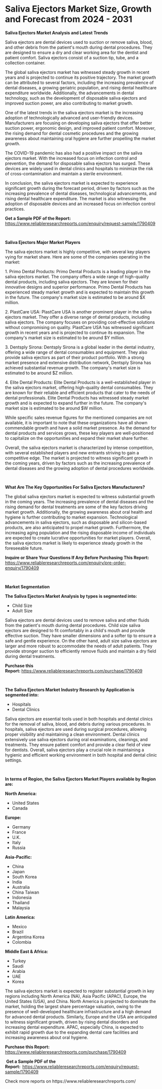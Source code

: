 <p><h1>Saliva Ejectors Market Size, Growth and Forecast from 2024 - 2031</h1></p><p><strong>Saliva Ejectors Market Analysis and Latest Trends</strong></p>
<p><p>Saliva ejectors are dental devices used to suction or remove saliva, blood, and other debris from the patient's mouth during dental procedures. They are designed to ensure a dry and clear working area for the dentist and patient comfort. Saliva ejectors consist of a suction tip, tube, and a collection container.</p><p>The global saliva ejectors market has witnessed steady growth in recent years and is projected to continue its positive trajectory. The market growth can be attributed to several factors, including the increasing prevalence of dental diseases, a growing geriatric population, and rising dental healthcare expenditure worldwide. Additionally, the advancements in dental technology, such as the development of disposable saliva ejectors and improved suction power, are also contributing to market growth.</p><p>One of the latest trends in the saliva ejectors market is the increasing adoption of technologically advanced and user-friendly devices. Manufacturers are focusing on developing saliva ejectors that offer better suction power, ergonomic design, and improved patient comfort. Moreover, the rising demand for dental cosmetic procedures and the growing awareness about maintaining oral hygiene are further propelling the market growth.</p><p>The COVID-19 pandemic has also had a positive impact on the saliva ejectors market. With the increased focus on infection control and prevention, the demand for disposable saliva ejectors has surged. These devices are widely used in dental clinics and hospitals to minimize the risk of cross-contamination and maintain a sterile environment.</p><p>In conclusion, the saliva ejectors market is expected to experience significant growth during the forecast period, driven by factors such as the increasing prevalence of dental diseases, technological advancements, and rising dental healthcare expenditure. The market is also witnessing the adoption of disposable devices and an increased focus on infection control practices.</p></p>
<p><strong>Get a Sample PDF of the Report:&nbsp;</strong> <a href="https://www.reliableresearchreports.com/enquiry/request-sample/1790409">https://www.reliableresearchreports.com/enquiry/request-sample/1790409</a></p>
<p>&nbsp;</p>
<p><strong>Saliva Ejectors Major Market Players</strong></p>
<p><p>The saliva ejectors market is highly competitive, with several key players vying for market share. Here are some of the companies operating in the market:</p><p>1. Primo Dental Products: Primo Dental Products is a leading player in the saliva ejectors market. The company offers a wide range of high-quality dental products, including saliva ejectors. They are known for their innovative designs and superior performance. Primo Dental Products has experienced steady market growth and is expected to maintain this growth in the future. The company's market size is estimated to be around $X million.</p><p>2. PlastCare USA: PlastCare USA is another prominent player in the saliva ejectors market. They offer a diverse range of dental products, including saliva ejectors. The company focuses on providing cost-effective solutions without compromising on quality. PlastCare USA has witnessed significant growth in recent years and is projected to continue its expansion. The company's market size is estimated to be around $Y million.</p><p>3. Dentsply Sirona: Dentsply Sirona is a global leader in the dental industry, offering a wide range of dental consumables and equipment. They also provide saliva ejectors as part of their product portfolio. With a strong market presence and extensive distribution network, Dentsply Sirona has achieved substantial revenue growth. The company's market size is estimated to be around $Z million.</p><p>4. Elite Dental Products: Elite Dental Products is a well-established player in the saliva ejectors market, offering high-quality dental consumables. They are known for their reliable and efficient products that cater to the needs of dental professionals. Elite Dental Products has witnessed steady market growth and is expected to expand further in the future. The company's market size is estimated to be around $W million.</p><p>While specific sales revenue figures for the mentioned companies are not available, it is important to note that these organizations have all shown commendable growth and have a solid market presence. As the demand for dental products and services grows, these key players are well-positioned to capitalize on the opportunities and expand their market share further.</p><p>Overall, the saliva ejectors market is characterized by intense competition, with several established players and new entrants striving to gain a competitive edge. The market is projected to witness significant growth in the coming years, driven by factors such as the increasing prevalence of dental diseases and the growing adoption of dental procedures worldwide.</p></p>
<p>&nbsp;</p>
<p><strong>What Are The Key Opportunities For Saliva Ejectors Manufacturers?</strong></p>
<p><p>The global saliva ejectors market is expected to witness substantial growth in the coming years. The increasing prevalence of dental diseases and the rising demand for dental treatments are some of the key factors driving market growth. Additionally, the growing awareness about oral health and hygiene is further contributing to market expansion. Technological advancements in saliva ejectors, such as disposable and silicon-based products, are also anticipated to propel market growth. Furthermore, the increasing aging population and the rising disposable income of individuals are expected to create lucrative opportunities for market players. Overall, the saliva ejectors market is likely to experience steady growth in the foreseeable future.</p></p>
<p><strong>Inquire or Share Your Questions If Any Before Purchasing This Report:</strong> <a href="https://www.reliableresearchreports.com/enquiry/pre-order-enquiry/1790409">https://www.reliableresearchreports.com/enquiry/pre-order-enquiry/1790409</a></p>
<p>&nbsp;</p>
<p><strong>Market Segmentation</strong></p>
<p><strong>The Saliva Ejectors Market Analysis by types is segmented into:</strong></p>
<p><ul><li>Child Size</li><li>Adult Size</li></ul></p>
<p><p>Saliva ejectors are dental devices used to remove saliva and other fluids from the patient's mouth during dental procedures. Child size saliva ejectors are designed to fit comfortably in a child's mouth and provide effective suction. They have smaller dimensions and a softer tip to ensure a safe and gentle experience. On the other hand, adult size saliva ejectors are larger and more robust to accommodate the needs of adult patients. They provide stronger suction to efficiently remove fluids and maintain a dry field during dental treatments.</p></p>
<p><strong>Purchase this Report:&nbsp;</strong><a href="https://www.reliableresearchreports.com/purchase/1790409">https://www.reliableresearchreports.com/purchase/1790409</a></p>
<p>&nbsp;</p>
<p><strong>The Saliva Ejectors Market Industry Research by Application is segmented into:</strong></p>
<p><ul><li>Hospitals</li><li>Dental Clinics</li></ul></p>
<p><p>Saliva ejectors are essential tools used in both hospitals and dental clinics for the removal of saliva, blood, and debris during various procedures. In hospitals, saliva ejectors are used during surgical procedures, allowing proper visibility and maintaining a clean environment. Dental clinics extensively use saliva ejectors during oral examinations, cleanings, and treatments. They ensure patient comfort and provide a clear field of view for dentists. Overall, saliva ejectors play a crucial role in maintaining a hygienic and efficient working environment in both hospital and dental clinic settings.</p></p>
<p>&nbsp;</p>
<p><strong>In terms of Region, the Saliva Ejectors Market Players available by Region are:</strong></p>
<p>
    <p> <strong> North America: </strong>
        <ul>
            <li>United States</li>
            <li>Canada</li>
        </ul>
        </p> 
    <p> <strong> Europe: </strong>
        <ul>
            <li>Germany</li>
            <li>France</li>
            <li>U.K.</li>
            <li>Italy</li>
            <li>Russia</li>
        </ul>
        </p> 
    <p> <strong> Asia-Pacific: </strong>
        <ul>
            <li>China</li>
            <li>Japan</li>
            <li>South Korea</li>
            <li>India</li>
            <li>Australia</li>
            <li>China Taiwan</li>
            <li>Indonesia</li>
            <li>Thailand</li>
            <li>Malaysia</li>
        </ul>
        </p> 
    <p> <strong> Latin America: </strong>
        <ul>
            <li>Mexico</li>
            <li>Brazil</li>
            <li>Argentina Korea</li>
            <li>Colombia</li>
        </ul>
        </p> 
    <p> <strong> Middle East & Africa: </strong>
        <ul>
            <li>Turkey</li>
            <li>Saudi</li>
            <li>Arabia</li>
            <li>UAE</li>
            <li>Korea</li>
        </ul>
    </p>
    </p>
<p><p>The saliva ejectors market is expected to register substantial growth in key regions including North America (NA), Asia Pacific (APAC), Europe, the United States (USA), and China. North America is projected to dominate the market, holding the largest share percentage valuation, owing to the presence of well-developed healthcare infrastructure and a high demand for advanced dental products. Similarly, Europe and the USA are anticipated to witness significant growth, driven by rising dental disorders and increasing dental expenditure. APAC, especially China, is expected to exhibit rapid growth due to the expanding dental care facilities and increasing awareness about oral hygiene.</p></p>
<p><strong>Purchase this Report: </strong><a href="https://www.reliableresearchreports.com/purchase/1790409">https://www.reliableresearchreports.com/purchase/1790409</a></p>
<p>&nbsp;<strong>Get a Sample PDF of the Report:&nbsp;&nbsp;</strong><a href="https://www.reliableresearchreports.com/enquiry/request-sample/1790409">https://www.reliableresearchreports.com/enquiry/request-sample/1790409</a></p>
<p><strong></strong></p>
<p>Check more reports on https://www.reliableresearchreports.com/</p>